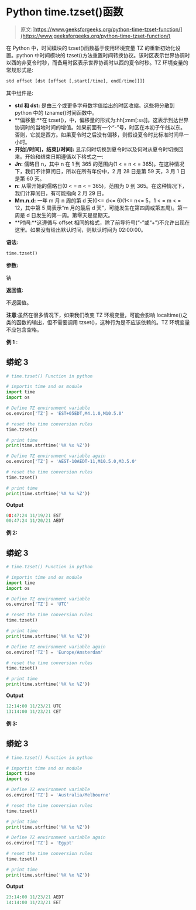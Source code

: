 # Python time.tzset()函数

> 原文:[https://www.geeksforgeeks.org/python-time-tzset-function/](https://www.geeksforgeeks.org/python-time-tzset-function/)

在 Python 中，时间模块的 tzset()函数基于使用环境变量 TZ 的重新初始化设置。python 中时间模块的 tzset()方法重置时间转换协议。该时区表示世界协调时以西的非夏令时秒，而备用时区表示世界协调时以西的夏令时秒。TZ 环境变量的常规形式是:

```py
std offset [dst [offset [,start[/time], end[/time]]]]
```

其中组件是:

*   **std 和 dst:** 是由三个或更多字母数字值给出的时区收缩。这些将分散到 python 中的 tzname()时间函数中。
*   **偏移量:**在 tzset()，中，偏移量的形式为:hh[:mm[:ss]]。这表示到达世界协调时的当地时间的增值。如果前面有一个“-”号，时区在本初子午线以东。否则，它就是西方。如果夏令时之后没有偏移，则假设夏令时比标准时间早一小时。
*   **开始[/时间]，结束[/时间]:** 显示何时切换到夏令时以及何时从夏令时切换回来。开始和结束日期遵循以下格式之一:
*   **Jn:** 儒略日 n，其中 n 在 1 到 365 的范围内(1 < = n < = 365)。在这种情况下，我们不计算闰日，所以在所有年份中，2 月 28 日是第 59 天，3 月 1 日是第 60 天。
*   **n:** 从零开始的儒略日(0 < = n < = 365)，范围为 0 到 365。在这种情况下，我们计算闰日，有可能指向 2 月 29 日。
*   **Mm.n.d:** 一年 m 月 n 周的第 d 天(0<= d<= 6)(1<= n<= 5，1 < = m < = 12，其中第 5 周表示“m 月的最后 d 天”，可能发生在第四周或第五周)。第一周是 d 日发生的第一周。第零天是星期天。
*   **时间:**这遵循与 offset 相同的格式，除了前导符号(“-”或“+”)不允许出现在这里。如果没有给出默认时间，则默认时间为 02:00:00。

**语法:**

```py
time.tzset()
```

**参数:**

钠

**返回值:**

不返回值。

**注意**:虽然在很多情况下，如果我们改变 TZ 环境变量，可能会影响 localtime()之类的函数的输出，但不需要调用 tzset()，这种行为是不应该依赖的。TZ 环境变量不应包含空格。

**例 1** :

## 蟒蛇 3

```py
# time.tzset() Function in python

# importin time and os module
import time
import os

# Define TZ environment variable
os.environ['TZ'] = 'EST+05EDT,M4.1.0,M10.5.0'

# reset the time conversion rules
time.tzset()

# print time
print(time.strftime('%X %x %Z'))

# Define TZ environment variable again
os.environ['TZ'] = 'AEST-10AEDT-11,M10.5.0,M3.5.0'

# reset the time conversion rules
time.tzset()

# print time
print(time.strftime('%X %x %Z'))
```

**Output**

```py
08:47:24 11/19/21 EST
00:47:24 11/20/21 AEDT
```

**例 2:**

## 蟒蛇 3

```py
# time.tzset() Function in python

# importin time and os module
import time
import os

# Define TZ environment variable
os.environ['TZ'] = 'UTC'

# reset the time conversion rules
time.tzset()

# print time
print(time.strftime('%X %x %Z'))

# Define TZ environment variable again
os.environ['TZ'] = 'Europe/Amsterdam'

# reset the time conversion rules
time.tzset()

# print time
print(time.strftime('%X %x %Z'))
```

**Output**

```py
12:14:00 11/23/21 UTC
13:14:00 11/23/21 CET
```

**例 3:**

## 蟒蛇 3

```py
# time.tzset() Function in python

# importin time and os module
import time
import os

# Define TZ environment variable
os.environ['TZ'] = 'Australia/Melbourne'

# reset the time conversion rules
time.tzset()

# print time
print(time.strftime('%X %x %Z'))

# Define TZ environment variable again
os.environ['TZ'] = 'Egypt'

# reset the time conversion rules
time.tzset()

# print time
print(time.strftime('%X %x %Z'))
```

**Output**

```py
23:14:00 11/23/21 AEDT
14:14:00 11/23/21 EET
```